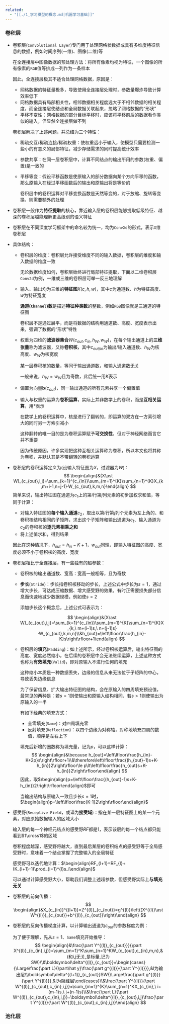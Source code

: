 ```yaml
---
related:
  - "[[./1_学习模型的概念.md|机器学习基础]]"
---
```


### 卷积层

- 卷积层(`Convolutional Layer`)专门用于处理网格状数据或具有多维度特征信息的数据，例如时间序列(一维)、图像(二维)等

  在全连接层中图像数据的预处理方法：将所有像素均视为特征，一个图像的所有像素的`RGB`值等排成一列作为一条样本

  因此，全连接层极其不适合处理网格数据，原因是：

  - 网格数据的特征量极多，导致使用全连接层处理时，参数量爆炸导致计算效率低下
  - 网格数据具有局部相关性，相邻数据相关程度远大于不相邻数据的相关程度，而全连接层使结点和全局数据关联起来，忽略了网格数据的“形状”
  - 平移不变性：网格数据的部分目标平移时，应该将平移前后的数据看作类似的输入，但显然全连接层做不到

  卷积层解决了上述问题，并总结为三个特性：

  - 稀疏交互/稀疏连接/稀疏权重：使权重远小于输入，使模型只需要检测一些小的有意义的局部特征，减少存储需求的同时提高统计效率

  - 参数共享：在同一层卷积层中，计算不同结点的输出所用的参数(权重、偏置)是一致的

  - 平移等变：假设平移函数是使原输入的部分数据向某个方向平移的函数，那么原输入在经过平移函数后的输出和原输出将是等价的

    卷积层中的卷积运算对平移变换函数是天然等变的，对于放缩、旋转等变换，则需要额外的处理

- 卷积层一般作为**特征提取**的核心，靠近输入层的卷积层能够提取低级特征、越深的卷积层越能理解更高级别的语义特征

- 卷积层在不同深度学习框架中的命名较为统一，均为`ConvXd`的形式，表示`X`维卷积层

- 具体结构：

  - 卷积层的维度：卷积层允许接受维度不同的输入数据，卷积层的维度和输入数据的维度一致

    无论数据维度如何，卷积层始终进行局部特征提取，下面以二维卷积层`Conv2d`为例，一维或三维的卷积层可举一反三地理解

  - 输入、输出均为三维的**特征图**$X(c,h,w)$，其中$c$为通道数、$h$为特征高度、$w$为特征宽度

    **通道(`Channel`)数**是描述**特征种类数**的整数，例如`RGB`图像就是三通道的特征图

    卷积层不是通过展平，而是将数据的结构用通道数、高度、宽度表示出来，强调了数据的“形状”特性

  - 权重为四维的**滤波器集合**$W(c_{out},c_{in},h_W,w_W)$，在每个输出通道上的**三维张量**称为滤波器，又称**卷积核**，其中$c_{out/in}$为输出/输入通道数、$h_W$为核高度、$w_W$为核宽度

    某一层卷积核的数量，等同于输出通道数，和输入通道数无关

    一般来说，$h_W=w_W$且为奇数，此后统一用$K$表示

  - 偏置为向量$\boldsymbol b(c_{out})$，同一输出通道的所有元素共享一个偏置值

  - 输入与权重的运算为**卷积运算**，实际上并非数学上的卷积，而是**互相关运算**，用$\ast$表示

    在数学上的卷积运算中，核是进行了翻转的，即运算的双方在一方索引增大的同时另一方索引减小

    这种翻转的唯一目的是为卷积运算赋予**可交换性**，但对于神经网络而言它并不重要

    因为传统原因，许多实现把这种互相关运算称为卷积，所以本文也将其称为卷积，并默认其是不带翻转的卷积运算

- 卷积层的卷积运算定义为(设输入特征图为$X$，过滤器为$W$)：
  $$
  \begin{align}&(X\ast W)_{c_{out},i,j}=\sum_{k=1}^{c_{in}}\sum_{m=1}^{K}\sum_{n=1}^{K}X_{k,m+i-1,n+j-1}·W_{c_{out},k,m,n}\end{align}
  $$
  简单来说，输出特征图在通道为$c_1$上的第$i$行第$j$列元素的初步加权求和值，等同于计算：

  - 对输入特征图的**每个输入通道**$c_2$，取出以第$i$行第$j$列个元素为左上角的、和卷积核结构相同的子矩阵，求出这个子矩阵和输出通道为$c_1$、输入通道为$c_2$的卷积核的**逐元素相乘之和**
  - 将上述值求和，得到结果

  因此在这种情况下，$h_{out}=h_{in}-K+1$，$w_{out}$同理，即输入特征图的高度、宽度必须不小于卷积核的高度、宽度

- 卷积层相比于全连接层，有一些独有的超参数：

  - 卷积核的输出通道数、宽高：宽高一般相等，且为奇数

  - **步长**(`Stride`)：步长指卷积核移动的步长，上述公式中步长为$s=1$，通过增大步长，可达成压缩数据、增大感受野的效果，有时正需要损失部分信息而快速地减少数据规模，例如使$s=2$

    添加步长这个概念后，上述公式可表示为：

    $$
    \begin{align}&(X\ast W)_{c_{out},i,j}=\sum_{k=1}^{c_{in}}\sum_{m=1}^{K}\sum_{n=1}^{K}X_{k,\ m+(i-1)s,\ n+(j-1)s}·W_{c_{out},k,m,n}\\&h_{out}=\left\lfloor\frac{h_{in}-K}s\right\rfloor+1\end{align}
    $$

  - 卷积层的**填充**(`Padding`)：如上述所示，经过卷积核运算后，输出特征图的高度、宽度必然缩小，在后续的卷积层中会无法继续运算，上述这种方式也称为**有效填充**(`Valid`)，即对原输入不进行任何的填充

    这种缩小本质是一种数据丢失，边缘的信息从来无法位于子矩阵的中心，导致丢失边缘信息

    为了保留信息、扩大输出特征图的结构，会在原输入的四周填充预设值，最常见的两种是：若$s=1$则使输出和原输入结构相同、若$s>1$则使输出为原输入的一半

    有如下经典的填充方式：

    - 全零填充(`Same`)：对四周填充零
    - 反射填充(`Reflection`)：以四个边缘为对称轴，对称地填充四周的数值，顺序是左右上下

    填充后新增的圈数称为填充量，记为$p$，可以这样计算：
    $$
    \begin{align}&\because h_{out}=\left\lfloor\frac{h_{in}-K+2p}s\right\rfloor+1\\&\therefore\left\lfloor\frac{(h_{out}-1)s+K-h_{in}}2\right\rfloor\le p\lt\left\lfloor\frac{h_{out}s+K-h_{in}}2\right\rfloor\end{align}
    $$
    因此，取$\begin{align}p=\left\lfloor\frac{(h_{out}-1)s+K-h_{in}}2\right\rfloor\end{align}$即可

    当输出结构与原输入一致且步长$s=1$时，$\begin{align}p=\left\lfloor\frac{K-1}2\right\rfloor\end{align}$

- 感受野(`Receptive Field`，或译为**接受域**)：指在某一层特征图上的某一个元素，对应原始数据输入的区域大小

  输入层的每一个神经元结点的感受野$RF$都是$1$，表示该层的每一个结点都只能看到$1\cross1$的区域

  卷积程度越深，感受野将越大，直到最后某层的卷积结点的感受野等于全局感受野时，意味着一个结点掌握了完整输入的全局特征

  感受野可以迭代地计算：$\begin{align}RF_{l+1}=RF_{l}+(K_{l+1}-1)\prod_{i=1}^{l}s_i\end{align}$

  可以通过计算感受野大小，帮助我们调整上述超参数，但感受野实际上**与填充无关**

- 卷积层的前向传播：
  $$
  \begin{align}&X_{c_{in}}^{(l+1)}=Z^{(l)}_{c_{out}}=g^{(l)}\left((X^{(l)}\ast W^{(l)})_{c_{out}}+b^{(l)}_{c_{out}}\right)\end{align}
  $$

- 卷积层的反向传播梯度计算，以计算输出通道为$c_{out}$的参数梯度为例：

  为了便于理解，先从$s=1$、`Same`填充开始推导：
  $$
  \begin{align}&\frac{\part Y^{(l)}_{c_{out}}}{\part X^{(l)}_{c_{in},i,j}}=\sum_{m=1}^K\sum_{n=1}^KW_{c_{out},c_{in},m,n},&(和i,j无关,是标量,记为SW)\\&\boldsymbol\delta^{(l)}_{c_{out}}=\begin{cases}{\Large\frac{\part L}{\part\hat y}\frac{\part g^{(l)}}{\part Y^{(l)}}},&l为输出层\\\boldsymbol\delta^{(l+1)}_{c_{out}}SW{\Large\frac{\part g^{(l)}}{\part Y^{(l)}}},&l为隐藏层\end{cases}\\&\frac{\part Y^{(l)}}{\part W^{(l)}_{c_{out},c_{in},i,j}}=\sum_{m=1}^{K}\sum_{n=1}^KX_{c_{in},\ i+(m-1)s,\ j+(n-1)s}\\&\frac{\part L}{\part W^{(l)}_{c_{out},c_{in},i,j}}=\boldsymbol\delta^{(l)}_{c_{out},i,j}\frac{\part Y^{(l)}}{\part W^{(l)}_{c_{out},c_{in},i,j}}\end{align}
  $$

### 池化层

